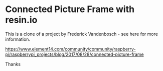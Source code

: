 # Connected Picture Frame with resin.io
This is a clone of a project by Frederick Vandenbosch - see here for more information.

https://www.element14.com/community/community/raspberry-pi/raspberrypi_projects/blog/2017/08/28/connected-picture-frame

Thanks